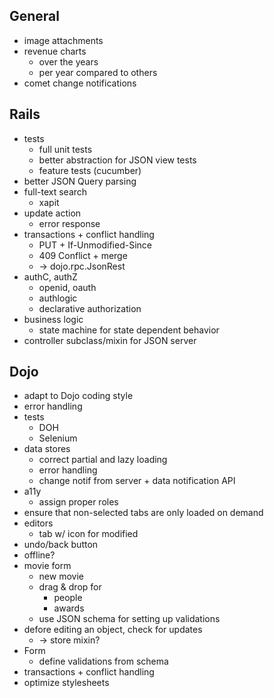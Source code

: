 
General
-------

* image attachments
* revenue charts
     - over the years
     - per year compared to others
* comet change notifications

Rails
-----

* tests
     - full unit tests
     - better abstraction for JSON view tests
     - feature tests (cucumber)
* better JSON Query parsing
* full-text search
     - xapit
* update action
     - error response
* transactions + conflict handling
     - PUT + If-Unmodified-Since
     - 409 Conflict + merge
     - -> dojo.rpc.JsonRest
* authC, authZ
     - openid, oauth
     - authlogic
     - declarative authorization
* business logic
     - state machine for state dependent behavior
* controller subclass/mixin for JSON server

Dojo
----

* adapt to Dojo coding style
* error handling
* tests
     - DOH
     - Selenium
* data stores
     - correct partial and lazy loading
     - error handling
     - change notif from server + data notification API
* a11y
     - assign proper roles
* ensure that non-selected tabs are only loaded on demand
* editors
     - tab w/ icon for modified
* undo/back button
* offline?
* movie form
     - new movie
     - drag & drop for
         - people
         - awards
     - use JSON schema for setting up validations
* defore editing an object, check for updates
     - -> store mixin?
* Form 
     - define validations from schema
* transactions + conflict handling
* optimize stylesheets
